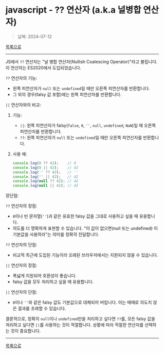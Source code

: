 # javascript - ?? 연산자 (a.k.a 널병합 연산자)

> 날짜: 2024-07-12

[목록으로](https://shiwoo-park.github.io/blog)

---

JS에서 `??` 연산자는 "널 병합 연산자(Nullish Coalescing Operator)"라고 불립니다. 이 연산자는 ES2020에서 도입되었습니다.

`??` 연산자의 기능:
- 왼쪽 피연산자가 `null` 또는 `undefined`일 때만 오른쪽 피연산자를 반환합니다.
- 그 외의 경우(falsy 값 포함)에는 왼쪽 피연산자를 반환합니다.

`||` 연산자와의 비교:

1. 기능:
   - `||`: 왼쪽 피연산자가 falsy(`false`, `0`, `''`, `null`, `undefined`, `NaN`)일 때 오른쪽 피연산자를 반환합니다.
   - `??`: 왼쪽 피연산자가 `null` 또는 `undefined`일 때만 오른쪽 피연산자를 반환합니다.

2. 사용 예:
   ```javascript
   console.log(0 ?? 42);    // 0
   console.log(0 || 42);    // 42
   console.log('' ?? 42);   // ''
   console.log('' || 42);   // 42
   console.log(null ?? 42); // 42
   console.log(null || 42); // 42
   ```

장단점:

`??` 연산자의 장점:
- `0`이나 빈 문자열(`''`)과 같은 유효한 falsy 값을 그대로 사용하고 싶을 때 유용합니다.
- 의도를 더 명확하게 표현할 수 있습니다. "이 값이 없으면(null 또는 undefined) 이 기본값을 사용하라"는 의미를 정확히 전달합니다.

`??` 연산자의 단점:
- 비교적 최근에 도입된 기능이라 오래된 브라우저에서는 지원되지 않을 수 있습니다.

`||` 연산자의 장점:
- 폭넓게 지원되어 호환성이 좋습니다.
- falsy 값을 모두 처리하고 싶을 때 유용합니다.

`||` 연산자의 단점:
- `0`이나 `''`와 같은 falsy 값도 기본값으로 대체되어 버립니다. 이는 때때로 의도치 않은 결과를 초래할 수 있습니다.

결론적으로, 정확히 `null`이나 `undefined`만을 처리하고 싶다면 `??`를, 모든 falsy 값을 처리하고 싶다면 `||`를 사용하는 것이 적절합니다. 상황에 따라 적절한 연산자를 선택하는 것이 중요합니다.

---

[목록으로](https://shiwoo-park.github.io/blog)
